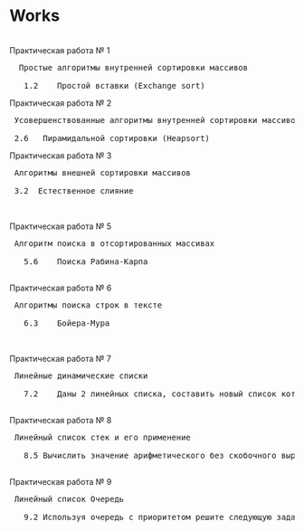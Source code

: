 # Works
<br /> Практическая работа № 1 
<pre>  Простые алгоритмы внутренней сортировки массивов
<br />   1.2	Простой вставки (Exchange sort)
</pre> Практическая работа № 2
<pre> Усовершенствованные алгоритмы внутренней сортировки массивов
<br/> 2.6	Пирамидальной сортировки (Heapsort)
</pre> Практическая работа № 3
<pre> Алгоритмы внешней сортировки массивов
<br /> 3.2	Естественное слияние


</pre> Практическая работа № 5
<pre> Алгоритм поиска в отсортированных массивах
<br />   5.6	Поиска Рабина-Карпа

</pre> Практическая работа № 6
<pre> Алгоритмы поиска строк в тексте
<br />   6.3	Бойера-Мура


</pre> Практическая работа № 7
<pre> Линейные динамические списки
<br />   7.2	Даны 2 линейных списка, составить новый список который включает в себя элементы, одновременно находящиеся в обеих списках

</pre> Практическая работа № 8
<pre> Линейный список стек и его применение
<br />   8.5 Вычислить значение арифметического без скобочного выражения, введенного в виде строки, предварительно преобразовав его в постфиксную форму. Операнды операций – это целые числа.

</pre> Практическая работа № 9
<pre> Линейный список Очередь
<br />   9.2 Используя очередь с приоритетом решите следующую задачу. В компании имеется несколько категорий сотрудников, которые могут подавать заявки на выполнение заданий: менеджер (М), контролер(К), рабочий(Р). Прием заявок автоматизирован. О каждой заявке хранится информация: категория сотрудника, его номер, время выполнения заявки в минутах. Заявки вводятся в очередь приоритетов с указанием приоритета сотрудника. Приоритет устанавливается так: у М – высший(1), у К – 2, у Р –3. Заявки извлекаются из очереди приоритетов и выполняются (раз извлечена из очереди, то считается что выполнена). Вывести время, затраченное на обслуживание каждой категории сотрудников
